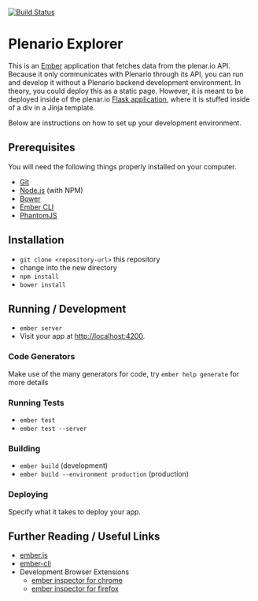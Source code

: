 [![Build Status](https://travis-ci.org/geosir/plenario-explorer.svg?branch=master)](https://travis-ci.org/geosir/plenario-explorer)

# Plenario Explorer

This is an [Ember](http://emberjs.com/) application that fetches data from the plenar.io API.
Because it only communicates with Plenario through its API, you can run and develop it
without a Plenario backend development environment.
In theory, you could deploy this as a static page.
However, it is meant to be deployed inside of the plenar.io [Flask application](https://github.com/UrbanCCD-UChicago/plenario),
where it is stuffed inside of a div in a Jinja template.

Below are instructions on how to set up your development environment.

## Prerequisites

You will need the following things properly installed on your computer.

* [Git](http://git-scm.com/)
* [Node.js](http://nodejs.org/) (with NPM)
* [Bower](http://bower.io/)
* [Ember CLI](http://www.ember-cli.com/)
* [PhantomJS](http://phantomjs.org/)

## Installation

* `git clone <repository-url>` this repository
* change into the new directory
* `npm install`
* `bower install`

## Running / Development

* `ember server`
* Visit your app at [http://localhost:4200](http://localhost:4200).

### Code Generators

Make use of the many generators for code, try `ember help generate` for more details

### Running Tests

* `ember test`
* `ember test --server`

### Building

* `ember build` (development)
* `ember build --environment production` (production)

### Deploying

Specify what it takes to deploy your app.

## Further Reading / Useful Links

* [ember.js](http://emberjs.com/)
* [ember-cli](http://www.ember-cli.com/)
* Development Browser Extensions
  * [ember inspector for chrome](https://chrome.google.com/webstore/detail/ember-inspector/bmdblncegkenkacieihfhpjfppoconhi)
  * [ember inspector for firefox](https://addons.mozilla.org/en-US/firefox/addon/ember-inspector/)

